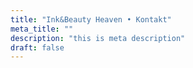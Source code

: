 ```yaml
---
title: "Ink&Beauty Heaven • Kontakt"
meta_title: ""
description: "this is meta description"
draft: false
---
```

